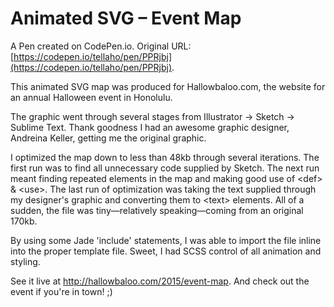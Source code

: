 # Animated SVG – Event Map

A Pen created on CodePen.io. Original URL: [https://codepen.io/tellaho/pen/PPRjbj](https://codepen.io/tellaho/pen/PPRjbj).

This animated SVG map was produced for Hallowbaloo.com, the website for an annual Halloween event in Honolulu.

The graphic went through several stages from Illustrator -> Sketch -> Sublime Text. Thank goodness I had an awesome graphic designer, Andreina Keller, getting me the original graphic.

I optimized the map down to less than 48kb through several iterations. The first run was to find all unnecessary code supplied by Sketch. The next run meant finding repeated elements in the map and making good use of \<def\> & \<use\>. The last run of optimization was taking the text supplied through my designer's graphic and converting them to \<text\> elements. All of a sudden, the file was tiny—relatively speaking—coming from an original 170kb.

By using some Jade 'include' statements, I was able to import the file inline into the proper template file. Sweet, I had SCSS control of all animation and styling.

See it live at http://hallowbaloo.com/2015/event-map. And check out the event if you're in town! ;)
